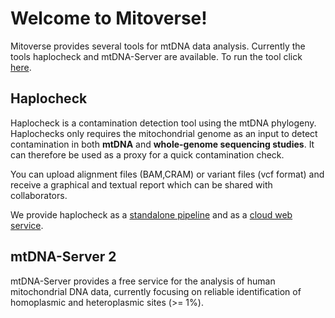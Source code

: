 # Welcome to Mitoverse!

Mitoverse provides several tools for mtDNA data analysis. Currently the tools haplocheck and mtDNA-Server are available. To run the tool click [here](https://mitoverse.i-med.ac.at).

## Haplocheck 

Haplocheck is a contamination detection tool using the mtDNA phylogeny. Haplochecks only requires the mitochondrial genome as an input to detect contamination in both **mtDNA** and **whole-genome sequencing studies**. 
It can therefore be used as a proxy for a quick contamination check. 

You can upload alignment files (BAM,CRAM) or variant files (vcf format) and receive a graphical and textual report which can be shared with collaborators. 

We provide haplocheck as a [standalone pipeline](https://github.com/genepi/haplocheck#run-haplocheck-locally) and as a [cloud web service](https://mitoverse.i-med.ac.at).

## mtDNA-Server 2 

mtDNA-Server provides a free service for the analysis of human mitochondrial DNA data, currently focusing on reliable identification of homoplasmic and heteroplasmic sites (>= 1%).
